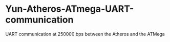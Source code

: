 # Yun-Atheros-ATmega-UART-communication
UART communication at 250000 bps between the Atheros and the ATMega
